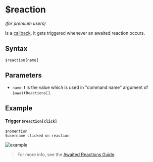 # $reaction
*(for premium users)*

Is a [callback](../callbacks/introduction.md). It gets triggered whenever an awaited reaction occurs.

## Syntax
```
$reaction[name]
```
## Parameters
- `name`: t is the value which is used in "command name" argument of `$awaitReactions[]`.

## Example
#### Trigger `$reaction[click]`
```
$nomention
$username clicked on reaction
```

![example](https://user-images.githubusercontent.com/113303649/210166708-3395a683-07ad-4f1b-b018-31f2a317de6f.png)

> For more info, see the [Awaited Reactions Guide](../premium/awaitedReactions.md).

